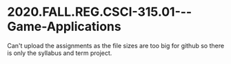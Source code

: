 # 2020.FALL.REG.CSCI-315.01---Game-Applications
Can't upload the assignments as the file sizes are too big for github so there is only the syllabus and term project.
